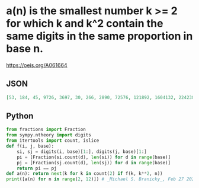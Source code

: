 # a\(n\) is the smallest number k \>\= 2 for which k and k^2 contain the same digits in the same proportion in base n\.
https://oeis.org/A061664
## JSON
```JSON
[53, 184, 45, 9726, 3697, 30, 266, 2890, 72576, 121892, 1604132, 22423892, 31215, 61572224, 532740, 49520, 495341325, 7900478246, 19972726643, 1006557500, 1163503182, 8736, 936946009]
```
## Python
```Python
from fractions import Fraction
from sympy.ntheory import digits
from itertools import count, islice
def f(i, j, base):
    si, sj = digits(i, base)[1:], digits(j, base)[1:]
    pi = [Fraction(si.count(d), len(si)) for d in range(base)]
    pj = [Fraction(sj.count(d), len(sj)) for d in range(base)]
    return pi == pj
def a(n): return next(k for k in count(2) if f(k, k**2, n))
print([a(n) for n in range(2, 12)]) # _Michael S. Branicky_, Feb 27 2023
```
